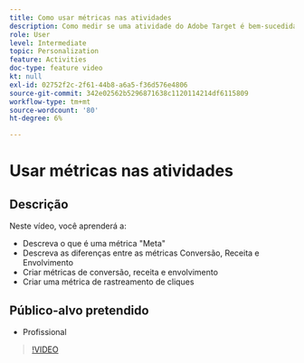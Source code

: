 ```yaml
---
title: Como usar métricas nas atividades
description: Como medir se uma atividade do Adobe Target é bem-sucedida? Neste vídeo, saiba os diferentes tipos de métricas de meta e como usá-las para medir o desempenho de sua atividade.
role: User
level: Intermediate
topic: Personalization
feature: Activities
doc-type: feature video
kt: null
exl-id: 02752f2c-2f61-44b8-a6a5-f36d576e4806
source-git-commit: 342e02562b5296871638c1120114214df6115809
workflow-type: tm+mt
source-wordcount: '80'
ht-degree: 6%

---
```


# Usar métricas nas atividades

## Descrição

Neste vídeo, você aprenderá a:

* Descreva o que é uma métrica &quot;Meta&quot;
* Descreva as diferenças entre as métricas Conversão, Receita e Envolvimento
* Criar métricas de conversão, receita e envolvimento
* Criar uma métrica de rastreamento de cliques

## Público-alvo pretendido

* Profissional

>[!VIDEO](https://video.tv.adobe.com/v/17380/?quality=12)
